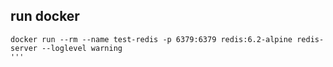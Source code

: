 
## run docker 
```
docker run --rm --name test-redis -p 6379:6379 redis:6.2-alpine redis-server --loglevel warning
'''